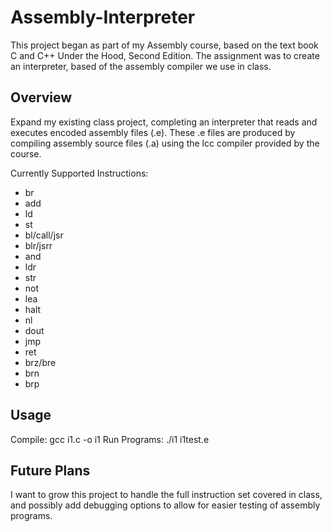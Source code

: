 # Assembly-Interpreter

This project began as part of my Assembly course, based on the text book C and C++ Under the Hood, Second Edition.
The assignment was to create an interpreter, based of the assembly compiler we use in class.

## Overview
Expand my existing class project, completing an interpreter that reads and executes encoded assembly files (.e).
These .e files are produced by compiling assembly source files (.a) using the lcc compiler provided by the course.

Currently Supported Instructions:
 - br
 - add
 - ld
 - st
 - bl/call/jsr
 - blr/jsrr
 - and
 - ldr
 - str
 - not
 - lea
 - halt
 - nl
 - dout
 - jmp
 - ret
 - brz/bre
 - brn
 - brp

## Usage
Compile:        gcc i1.c -o i1
Run Programs:   ./i1 i1test.e

## Future Plans
I want to grow this project to handle the full instruction set covered in class, and possibly add debugging options to allow for easier testing of assembly programs.